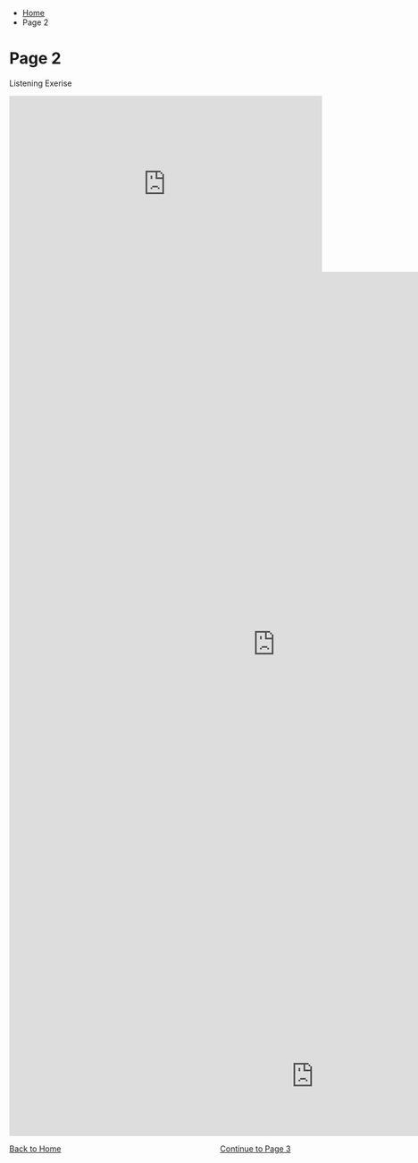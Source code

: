 <ul class="breadcrumb">
  <li><a href="index.html">Home</a></li>
  <li>Page 2</li>
</ul>
<h1> Page 2</h1>
<p>Listening Exerise</p>
<iframe width="560" height="315" src="https://www.youtube.com/embed/haECT-SerHk?rel=0" frameborder="0" allowfullscreen></iframe>
<iframe src="https://h5p.org/h5p/embed/136140" width="952" height="1333" frameborder="0" allowfullscreen="allowfullscreen"></iframe><script src="https://h5p.org/sites/all/modules/h5p/library/js/h5p-resizer.js" charset="UTF-8"></script>
<iframe src="https://h5p.org/h5p/embed/136171" width="1090" height="214" frameborder="0" allowfullscreen="allowfullscreen"></iframe><script src="https://h5p.org/sites/all/modules/h5p/library/js/h5p-resizer.js" charset="UTF-8"></script>

<p>
  <a style="float:left;" href="index.html">Back to Home</a>
  <a style="float:right;" href="page3.html">Continue to Page 3</a>
</p>
<div style="clear:both;"></div>
   

